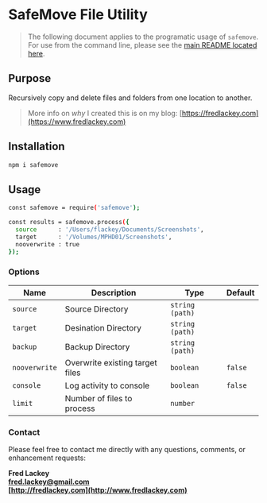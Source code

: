 # SafeMove File Utility

> The following document applies to the programatic usage of `safemove`.  For use from the command line, please see the [main README located here](README.md).

## Purpose  

Recursively copy and delete files and folders from one location to another.

> More info on _why_ I created this is on my blog: [https://fredlackey.com](https://www.fredlackey.com)

## Installation

```bash
npm i safemove
```

## Usage

```bash
const safemove = require('safemove');

const results = safemove.process({
  source      : '/Users/flackey/Documents/Screenshots',
  target      : '/Volumes/MPHD01/Screenshots',
  nooverwrite : true
});
```

### Options

| Name          | Description                     | Type            | Default |
|---------------|---------------------------------|-----------------|---------|
| `source`      | Source Directory                | `string (path)` |         |
| `target`      | Desination Directory            | `string (path)` |         |
| `backup`      | Backup Directory                | `string (path)` |         |
| `nooverwrite` | Overwrite existing target files | `boolean`       | `false` |
| `console`     | Log activity to console         | `boolean`       | `false` |
| `limit`       | Number of files to process      | `number`        |         |

### Contact  

Please feel free to contact me directly with any questions, comments, or enhancement requests:

**Fred Lackey**  
**[fred.lackey@gmail.com](mailto://fred.lackey@gmail.com)**  
**[http://fredlackey.com](http://www.fredlackey.com)**  

